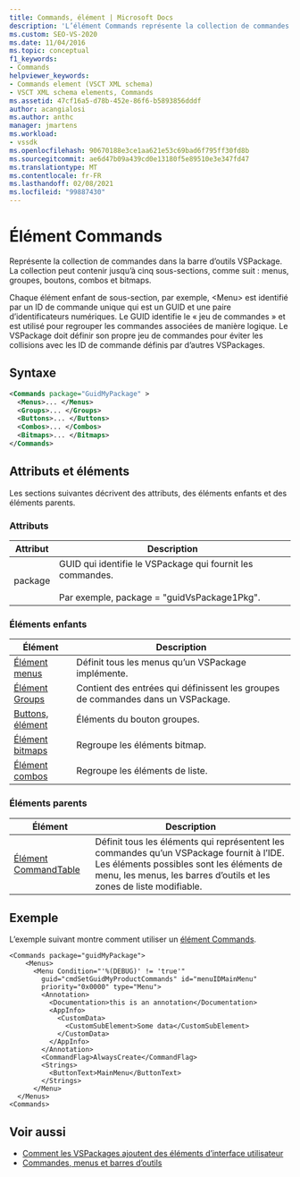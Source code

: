 ```yaml
---
title: Commands, élément | Microsoft Docs
description: 'L’élément Commands représente la collection de commandes dans la barre d’outils VSPackage et peut contenir les sections suivantes : menus, groupes, boutons, combos et bitmaps.'
ms.custom: SEO-VS-2020
ms.date: 11/04/2016
ms.topic: conceptual
f1_keywords:
- Commands
helpviewer_keywords:
- Commands element (VSCT XML schema)
- VSCT XML schema elements, Commands
ms.assetid: 47cf16a5-d78b-452e-86f6-b5893856dddf
author: acangialosi
ms.author: anthc
manager: jmartens
ms.workload:
- vssdk
ms.openlocfilehash: 90670188e3ce1aa621e53c69bad6f795ff30fd8b
ms.sourcegitcommit: ae6d47b09a439cd0e13180f5e89510e3e347fd47
ms.translationtype: MT
ms.contentlocale: fr-FR
ms.lasthandoff: 02/08/2021
ms.locfileid: "99887430"
---
```

# <a name="commands-element"></a>Élément Commands
Représente la collection de commandes dans la barre d’outils VSPackage. La collection peut contenir jusqu’à cinq sous-sections, comme suit : menus, groupes, boutons, combos et bitmaps.

 Chaque élément enfant de sous-section, par exemple, \<Menu> est identifié par un ID de commande unique qui est un GUID et une paire d’identificateurs numériques. Le GUID identifie le « jeu de commandes » et est utilisé pour regrouper les commandes associées de manière logique. Le VSPackage doit définir son propre jeu de commandes pour éviter les collisions avec les ID de commande définis par d’autres VSPackages.

## <a name="syntax"></a>Syntaxe

```xml
<Commands package="GuidMyPackage" >
  <Menus>... </Menus>
  <Groups>... </Groups>
  <Buttons>... </Buttons>
  <Combos>... </Combos>
  <Bitmaps>... </Bitmaps>
</Commands>
```

## <a name="attributes-and-elements"></a>Attributs et éléments
 Les sections suivantes décrivent des attributs, des éléments enfants et des éléments parents.

### <a name="attributes"></a>Attributs

|Attribut|Description|
|---------------|-----------------|
|package|GUID qui identifie le VSPackage qui fournit les commandes.<br /><br /> Par exemple, package = "guidVsPackage1Pkg".|

### <a name="child-elements"></a>Éléments enfants

|Élément|Description|
|-------------|-----------------|
|[Élément menus](../extensibility/menus-element.md)|Définit tous les menus qu’un VSPackage implémente.|
|[Élément Groups](../extensibility/groups-element.md)|Contient des entrées qui définissent les groupes de commandes dans un VSPackage.|
|[Buttons, élément](../extensibility/buttons-element.md)|Éléments du bouton groupes.|
|[Élément bitmaps](../extensibility/bitmaps-element.md)|Regroupe les éléments bitmap.|
|[Élément combos](../extensibility/combos-element.md)|Regroupe les éléments de liste.|

### <a name="parent-elements"></a>Éléments parents

|Élément|Description|
|-------------|-----------------|
|[Élément CommandTable](../extensibility/commandtable-element.md)|Définit tous les éléments qui représentent les commandes qu’un VSPackage fournit à l’IDE. Les éléments possibles sont les éléments de menu, les menus, les barres d’outils et les zones de liste modifiable.|

## <a name="example"></a>Exemple
 L’exemple suivant montre comment utiliser un [élément Commands](../extensibility/commands-element.md).

```
<Commands package="guidMyPackage">
    <Menus>
      <Menu Condition="'%(DEBUG)' != 'true'"
        guid="cmdSetGuidMyProductCommands" id="menuIDMainMenu"
        priority="0x0000" type="Menu">
        <Annotation>
          <Documentation>this is an annotation</Documentation>
          <AppInfo>
            <CustomData>
              <CustomSubElement>Some data</CustomSubElement>
            </CustomData>
          </AppInfo>
        </Annotation>
        <CommandFlag>AlwaysCreate</CommandFlag>
        <Strings>
          <ButtonText>MainMenu</ButtonText>
        </Strings>
      </Menu>
  </Menus>
<Commands>
```

## <a name="see-also"></a>Voir aussi
- [Comment les VSPackages ajoutent des éléments d’interface utilisateur](../extensibility/internals/how-vspackages-add-user-interface-elements.md)
- [Commandes, menus et barres d’outils](../extensibility/internals/commands-menus-and-toolbars.md)

